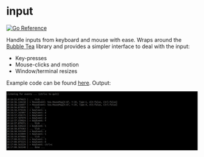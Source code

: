 # input

[![Go Reference](https://pkg.go.dev/badge/github.com/jedib0t/go-prompter/input.svg)](https://pkg.go.dev/github.com/jedib0t/go-prompter/input)

Handle inputs from keyboard and mouse with ease. Wraps around the [Bubble Tea](github.com/charmbracelet/bubbletea)
library and provides a simpler interface to deal with the input:

* Key-presses
* Mouse-clicks and motion
* Window/terminal resizes

Example code can be found [here](/examples/input). Output:

<img src="../examples/input/output.png" alt="Example Output" />
